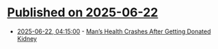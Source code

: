 # [Published on 2025-06-22](index.md)

* [2025-06-22, 04:15:00](https://soylentnews.org/article.pl?sid=25/06/21/137201&from=rss) - [Man’s Health Crashes After Getting Donated Kidney](https://soylentnews.org/article.pl?sid=25/06/21/137201&from=rss)
